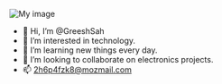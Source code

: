 <!--- # ![w"sup](url) --->
![My image](https://i.pinimg.com/originals/72/17/37/7217375246dcc5b5a5baeeca7b6c4a16.jpg)
- 👋 Hi, I’m @GreeshSah
- 👀 I’m interested in technology.
- 🌱 I’m learning new things every day.
- 💞️ I’m looking to collaborate on electronics projects.
- 📫 2h6p4fzk8@mozmail.com

<!---
GreeshSah/GreeshSah is a ✨ special ✨ repository because its `README.md` (this file) appears on your GitHub profile.
You can click the Preview link to take a look at your changes.
--->
